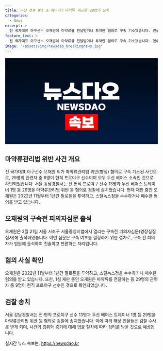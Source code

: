 ```yaml
---
title: 두산 선수 9명 중 하나가? 마약류 제공한 29명의 송치
categories:
  - News
excerpt: >
  전 국가대표 야구선수 오재원이 마약류를 전달받거나 투약한 혐의로 구속 기소됐습니다. 연루된 인원은 총 29명으로, 이 가운데 9명은 현직 프로야구 선수로 두산 베어스 소속이며, 또한 13명의 전·현직 프로야구 선수와 한 트레이너가 포함돼 있습니다. 오재원은 필로폰과 스틸녹스정을 투약하거나 매수한 혐의로 현재 재판 중이며, 3월 21일 구속 전 피의자심문에 출석할 예정입니다.
feature_text: >
  전 국가대표 야구선수 오재원이 마약류를 전달받거나 투약한 혐의로 구속 기소됐습니다. 연루된 인원은 총 29명으로, 이 가운데 9명은 현직 프로야구 선수로 두산 베어스 소속이며, 또한 13명의 전·현직 프로야구 선수와 한 트레이너가 포함돼 있습니다. 오재원은 필로폰과 스틸녹스정을 투약하거나 매수한 혐의로 현재 재판 중이며, 3월 21일 구속 전 피의자심문에 출석할 예정입니다.
image: '/assets/img/newsdao_breakingnews.jpg'
---
```


<p><img src="/assets/img/newsdao_breakingnews.jpg" alt="koreaapp 속보" /></p>

<h2 data-ke-size="size26">마약류관리법 위반 사건 개요</h2>

<p data-ke-size="size16">전 국가대표 야구선수 오재원 씨가 마약류관리법 위반(향정) 혐의로 구속 기소된 사건으로, 29명의 관련자 중 9명이 현직 프로야구 선수이며 모두 두산 베어스 소속인 것으로 확인되었습니다. 서울 강남경찰서는 전·현직 프로야구 선수 13명과 두산 베어스 트레이너 1명 등 29명을 마약류관리법 위반 등 혐의로 검찰에 송치했습니다. 현재 재판 중인 오재원은 2022년 11월부터 1년간 필로폰을 투약하고, 스틸녹스정을 수수하거나 매수한 혐의를 받고 있습니다.</p>

<h2 data-ke-size="size26">오재원의 구속전 피의자심문 출석</h2>

<p data-ke-size="size16">오재원은 3월 21일 서울 서초구 서울중앙지법에서 열리는 구속전 피의자심문(영장실질심사)에 출석하였습니다. 이번 심문은 구속 여부를 결정하기 위한 절차로, 구속 전 피의자가 법원에 출석하여 진술하고 변론하는 자리입니다.</p>

<h2 data-ke-size="size26">혐의 사실 확인</h2>

<p data-ke-size="size16">오재원은 2022년 11월부터 1년간 필로폰을 투약하고, 스틸녹스정을 수수하거나 매수한 혐의를 받고 있습니다. 또한, 1심 재판 중인 오재원은 마약류를 전달하는 등 29명의 관련자 중 9명이 현직 프로야구 선수인 것으로 확인되었습니다.</p>

<h2 data-ke-size="size26">검찰 송치</h2>

<p data-ke-size="size16">서울 강남경찰서는 전·현직 프로야구 선수 13명과 두산 베어스 트레이너 1명 등 29명을 마약류관리법 위반 등 혐의로 검찰에 송치했습니다. 이에 따라 해당 인물들은 검찰 수사를 받게 되며, 사건의 경위와 증거에 대해 법률 절차에 따라 심리를 받을 것으로 예상됩니다.</p>
실시간 뉴스 속보는, <a href="https://newsdao.kr" rel="dofollow">https://newsdao.kr</a>


